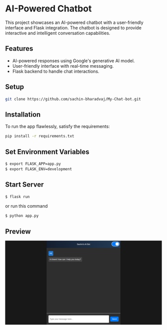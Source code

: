# AI-Powered Chatbot

This project showcases an AI-powered chatbot with a user-friendly interface and Flask integration. The chatbot is designed to provide interactive and intelligent conversation capabilities.

## Features

- AI-powered responses using Google's generative AI model.
- User-friendly interface with real-time messaging.
- Flask backend to handle chat interactions.

## Setup

```bash
git clone https://github.com/sachin-bharadvaj/My-Chat-bot.git
```

## Installation

To run the app flawlessly, satisfy the requirements:

```bash
pip install -r requirements.txt
```
## Set Environment Variables

```bash
$ export FLASK_APP=app.py
$ export FLASK_ENV=development
```
## Start Server

```bash
$ flask run
```
or run this command

```bash
$ python app.py
```
## Preview

![alt text](Screenshot_2024-12-15_11-04-59.png)






